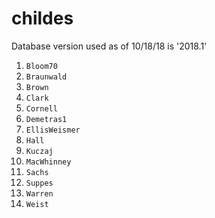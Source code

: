 # childes

Database version used as of 10/18/18 is '2018.1'

1. `Bloom70`
2. `Braunwald`
3. `Brown`
4. `Clark`
5. `Cornell`
6. `Demetras1`
7. `EllisWeismer`
8. `Hall`
9. `Kuczaj`
10. `MacWhinney`
11. `Sachs`
12. `Suppes`
13. `Warren`
14. `Weist`


